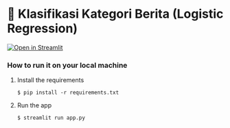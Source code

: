 # 🎈 Klasifikasi Kategori Berita (Logistic Regression)


[![Open in Streamlit](https://static.streamlit.io/badges/streamlit_badge_black_white.svg)](https://blank-app-template.streamlit.app/)

### How to run it on your local machine

1. Install the requirements

   ```
   $ pip install -r requirements.txt
   ```

2. Run the app

   ```
   $ streamlit run app.py
   ```
